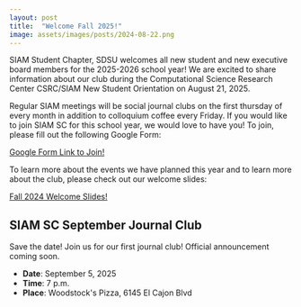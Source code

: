```yaml
---
layout: post
title:  "Welcome Fall 2025!"
image: assets/images/posts/2024-08-22.png
---
```


SIAM Student Chapter, SDSU welcomes all new student and new executive board members for the 2025-2026 school year! We are excited to share information about our club during the Computational Science Research Center CSRC/SIAM New Student Orientation on August 21, 2025. 

Regular SIAM meetings will be social journal clubs on the first thursday of every month in addition to colloquium coffee every Friday. If you would like to join SIAM SC for this school year, we would love to have you! To join, please fill out the following Google Form:

[Google Form Link to Join!](https://forms.gle/2TZdXWdKs8ef8Xnv7)

To learn more about the events we have planned this year and to learn more about the club, please check out our welcome slides:

[Fall 2024 Welcome Slides!](https://docs.google.com/presentation/d/1KtLQ76aAztb6yv-5AItqL1KR84ma7n5JRzOtutTdVqQ/edit?usp=sharing)

## SIAM SC September Journal Club

Save the date! Join us for our first journal club! Official announcement coming soon. 

- __Date__:   September 5, 2025
- __Time__:   7 p.m.
- __Place__:  Woodstock's Pizza, 6145 El Cajon Blvd